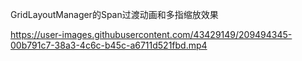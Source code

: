 GridLayoutManager的Span过渡动画和多指缩放效果







https://user-images.githubusercontent.com/43429149/209494345-00b791c7-38a3-4c6c-b45c-a6711d521fbd.mp4
